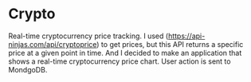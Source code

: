 # Crypto
Real-time cryptocurrency price tracking.
I used (https://api-ninjas.com/api/cryptoprice) to get prices, but this API returns a specific price at a given point in time. And I decided to make an application that shows a real-time cryptocurrency price chart. 
User action is sent to MondgoDB.
